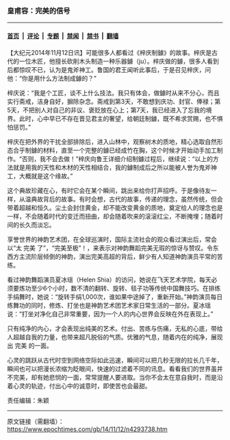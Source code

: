 ### 皇甫容：完美的信号

---

#### [首页](../../../..?n4293738) &nbsp;|&nbsp; [评论](../../../../../epoch-comment?n4293738) &nbsp;|&nbsp; [专题](../../../../../epoch-special?n4293738) &nbsp;|&nbsp; [禁闻](../../../../../epoch-news?n4293738) &nbsp;|&nbsp; [禁书](../../../../../books?n4293738) &nbsp;|&nbsp; [翻墙](https://github.com/gfw-breaker/nogfw/blob/master/README.md?n4293738)


<div class="post_content" id="artbody" itemprop="articleBody">
 <!-- article content begin -->
 <p>
  【大纪元2014年11月12日讯】可能很多人都看过《梓庆制鐻》的故事。梓庆是古代的一位木匠，他擅长砍削木头制造一种乐器鐻（ju）。梓庆做的鐻，很多人看到后都惊叹不已，认为是鬼斧神工。鲁国的君王闻听此事后，于是召见梓庆，问他：“你是用什么方法制成鐻的？”
 </p>
 <p>
  梓庆说：“我是个工匠，谈不上什么技法。我只有体会，做鐻时从来不分心，而且实行斋戒，洁身自好，摒除杂念。斋戒到第3天，不敢想到庆功、封官、俸禄；第5天，不把别人对自己的非议、褒贬放在心上；第7天，我已经进入了忘我的境界。此时，心中早已不存在晋见君主的奢望，给朝廷制鐻，既不希求赏赐，也不惧怕惩罚。”
 </p>
 <p>
  梓庆在把外界的干扰全部排除后，进入山林中，观察树木的质地，精心选取自然形态合乎制鐻的材料，直至一个完整的鐻已经成竹在胸，这个时候才开始动手加工制作。“否则，我不会去做！”梓庆向鲁王详细介绍制鐻过程后，继续说：“以上的方法就是用我的天性和木材的天性相结合，我的鐻制成后之所以能被人誉为鬼斧神工，大概就是这个缘故。”
 </p>
 <p>
  这个典故珍藏在心，有时它会在某个瞬间，跳出来给你打声招呼。于是像待友一样，从温典故背后的故事。有时会想，古代的故事，传递的理念，虽然传统，但会带着超越和恒久。尘土会封住黄金，却不能改变黄金的质地，奠定给人的理念也是一样，不会随着时代的变迁而扭曲，却会随着吹来的滚滚红尘，不断掩埋；随着时间的长久而淡忘。
 </p>
 <p>
  享誉世界的神韵艺术团，在全球巡演时，国际主流社会的观众看过演出后，常会以“太
  <ok href="https://www.epochtimes.com/gb/tag/%E5%AE%8C%E7%BE%8E.html">
   完美
  </ok>
  了”，“完美至极”！，来表示对神韵舞蹈完美无瑕的惊讶与赞叹。令东西方主流阶层倾倒的神韵，演出完美高超的背后，鲜少有人知道神韵演员平常的苦练。
 </p>
 <p>
  看过神韵舞蹈演员夏冰瑶（Helen Shia）的访问，她说在飞天艺术学院，每天必须要炼功至少6个小时，数不清的翻转、旋转、毯子功等传统中国舞技巧。在排练手绢舞时，她说：“旋转手绢1,000次，谁如果中途掉了，重新开始。”神韵演员每日练舞功的同时，修炼、打坐也是神韵艺术团艺术家日常生活的一部分。夏冰瑶说：“打坐对净化自己非常重要，因为一个人的内心世界会反映在外在表现上。”
 </p>
 <p>
  只有纯净的内心，才会表现出纯美的艺术。付出、苦练与伤痛，无私的心底，带给人超越自我的力量，也带来超凡脱俗的气质。优雅的气息，随着内在的纯净，展现出
  <ok href="https://www.epochtimes.com/gb/tag/%E5%AE%8C%E7%BE%8E.html">
   完美
  </ok>
  的一面。
 </p>
 <p>
  心灵的跳跃从古代时空到网络空际如此迅速，瞬间可以把几秒无限的拉长几千年，瞬间也可以把漫长浓缩为眨眼间，快速的过滤着不同的讯息。看看我们的世界虽并不完美，却有她悲悯的一面，常常提醒人要进取。当你不会太在意自我时，而是沿着心灵的轨迹，付出心中的诚意时，即使苦也会最甜。
 </p>
 <p>
  责任编辑：朱颖
 </p>
 <!-- article content end -->
 <div id="below_article_ad">
 </div>
</div>


---

原文链接（需翻墙）：https://www.epochtimes.com/gb/14/11/12/n4293738.htm